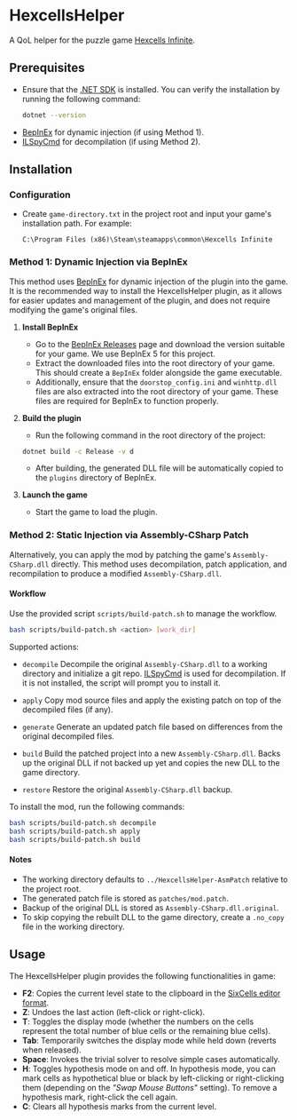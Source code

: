 # HexcellsHelper

A QoL helper for the puzzle game [Hexcells Infinite](https://store.steampowered.com/app/304410/Hexcells_Infinite/).

## Prerequisites

- Ensure that the [.NET SDK](https://dotnet.microsoft.com/download) is installed. You can verify the installation by running the following command:
  ```bash
  dotnet --version
  ```
- [BepInEx](https://github.com/BepInEx/BepInEx) for dynamic injection (if using Method 1).
- [ILSpyCmd](https://github.com/icsharpcode/ILSpy/tree/master/ICSharpCode.ILSpyCmd) for decompilation (if using Method 2).

## Installation

### Configuration

- Create `game-directory.txt` in the project root and input your game's installation path. For example:
  ```
  C:\Program Files (x86)\Steam\steamapps\common\Hexcells Infinite
  ```

### Method 1: Dynamic Injection via BepInEx

This method uses [BepInEx](https://github.com/BepInEx/BepInEx) for dynamic injection of the plugin into the game. It is the recommended way to install the HexcellsHelper plugin, as it allows for easier updates and management of the plugin, and does not require modifying the game's original files.

1. **Install BepInEx**
   - Go to the [BepInEx Releases](https://github.com/BepInEx/BepInEx/releases) page and download the version suitable for your game. We use BepInEx 5 for this project.
   - Extract the downloaded files into the root directory of your game. This should create a `BepInEx` folder alongside the game executable.
   - Additionally, ensure that the `doorstop_config.ini` and `winhttp.dll` files are also extracted into the root directory of your game. These files are required for BepInEx to function properly.

2. **Build the plugin**
   - Run the following command in the root directory of the project:
   ```bash
   dotnet build -c Release -v d
   ```
   - After building, the generated DLL file will be automatically copied to the `plugins` directory of BepInEx.

3. **Launch the game**
   - Start the game to load the plugin.

### Method 2: Static Injection via Assembly-CSharp Patch

Alternatively, you can apply the mod by patching the game's `Assembly-CSharp.dll` directly. This method uses decompilation, patch application, and recompilation to produce a modified `Assembly-CSharp.dll`.

#### Workflow

Use the provided script `scripts/build-patch.sh` to manage the workflow.

```bash
bash scripts/build-patch.sh <action> [work_dir]
```

Supported actions:

* `decompile`
  Decompile the original `Assembly-CSharp.dll` to a working directory and initialize a git repo. [ILSpyCmd](https://github.com/icsharpcode/ILSpy/tree/master/ICSharpCode.ILSpyCmd) is used for decompilation. If it is not installed, the script will prompt you to install it.

* `apply`
  Copy mod source files and apply the existing patch on top of the decompiled files (if any).

* `generate`
  Generate an updated patch file based on differences from the original decompiled files.

* `build`
  Build the patched project into a new `Assembly-CSharp.dll`. Backs up the original DLL if not backed up yet and copies the new DLL to the game directory.

* `restore`
  Restore the original `Assembly-CSharp.dll` backup.

To install the mod, run the following commands:

```bash
bash scripts/build-patch.sh decompile
bash scripts/build-patch.sh apply
bash scripts/build-patch.sh build
```

#### Notes

* The working directory defaults to `../HexcellsHelper-AsmPatch` relative to the project root.
* The generated patch file is stored as `patches/mod.patch`.
* Backup of the original DLL is stored as `Assembly-CSharp.dll.original`.
* To skip copying the rebuilt DLL to the game directory, create a `.no_copy` file in the working directory.

## Usage

The HexcellsHelper plugin provides the following functionalities in game:

- **F2**: Copies the current level state to the clipboard in the [SixCells editor format](https://github.com/oprypin/sixcells?tab=readme-ov-file#level-file-structure).
- **Z**: Undoes the last action (left-click or right-click).
- **T**: Toggles the display mode (whether the numbers on the cells represent the total number of blue cells or the remaining blue cells).
- **Tab**: Temporarily switches the display mode while held down (reverts when released).
- **Space**: Invokes the trivial solver to resolve simple cases automatically.
- **H**: Toggles hypothesis mode on and off. In hypothesis mode, you can mark cells as hypothetical blue or black by left-clicking or right-clicking them (depending on the *"Swap Mouse Buttons"* setting). To remove a hypothesis mark, right-click the cell again.
- **C**: Clears all hypothesis marks from the current level.
